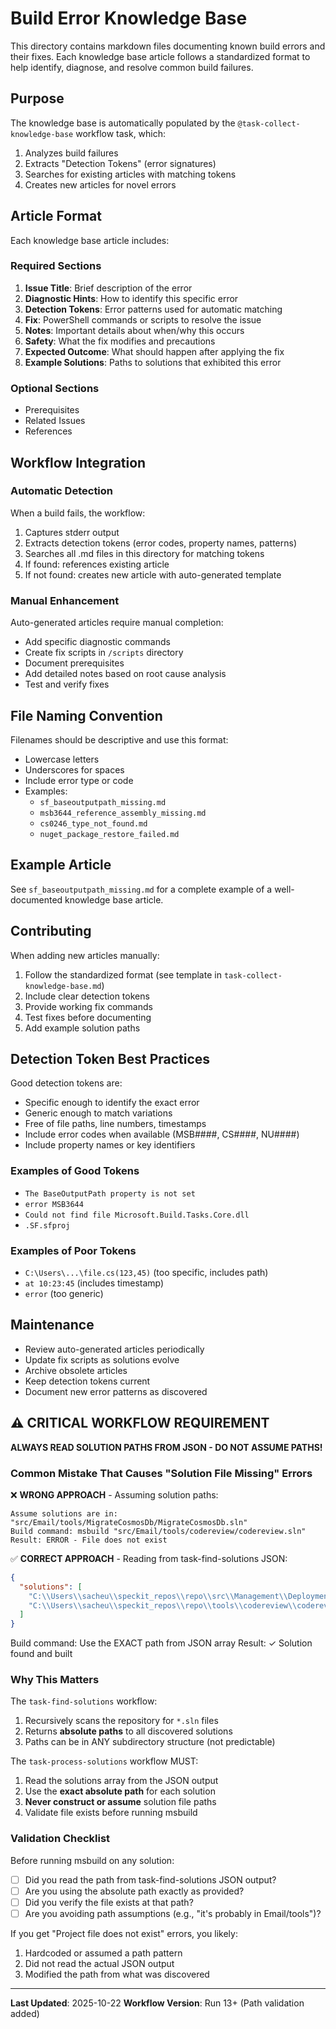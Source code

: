 # Build Error Knowledge Base

This directory contains markdown files documenting known build errors and their fixes. Each knowledge base article follows a standardized format to help identify, diagnose, and resolve common build failures.

## Purpose

The knowledge base is automatically populated by the `@task-collect-knowledge-base` workflow task, which:
1. Analyzes build failures
2. Extracts "Detection Tokens" (error signatures)
3. Searches for existing articles with matching tokens
4. Creates new articles for novel errors

## Article Format

Each knowledge base article includes:

### Required Sections

1. **Issue Title**: Brief description of the error
2. **Diagnostic Hints**: How to identify this specific error
3. **Detection Tokens**: Error patterns used for automatic matching
4. **Fix**: PowerShell commands or scripts to resolve the issue
5. **Notes**: Important details about when/why this occurs
6. **Safety**: What the fix modifies and precautions
7. **Expected Outcome**: What should happen after applying the fix
8. **Example Solutions**: Paths to solutions that exhibited this error

### Optional Sections

- Prerequisites
- Related Issues
- References

## Workflow Integration

### Automatic Detection

When a build fails, the workflow:
1. Captures stderr output
2. Extracts detection tokens (error codes, property names, patterns)
3. Searches all .md files in this directory for matching tokens
4. If found: references existing article
5. If not found: creates new article with auto-generated template

### Manual Enhancement

Auto-generated articles require manual completion:
- Add specific diagnostic commands
- Create fix scripts in `/scripts` directory
- Document prerequisites
- Add detailed notes based on root cause analysis
- Test and verify fixes

## File Naming Convention

Filenames should be descriptive and use this format:
- Lowercase letters
- Underscores for spaces
- Include error type or code
- Examples:
  - `sf_baseoutputpath_missing.md`
  - `msb3644_reference_assembly_missing.md`
  - `cs0246_type_not_found.md`
  - `nuget_package_restore_failed.md`

## Example Article

See `sf_baseoutputpath_missing.md` for a complete example of a well-documented knowledge base article.

## Contributing

When adding new articles manually:
1. Follow the standardized format (see template in `task-collect-knowledge-base.md`)
2. Include clear detection tokens
3. Provide working fix commands
4. Test fixes before documenting
5. Add example solution paths

## Detection Token Best Practices

Good detection tokens are:
- Specific enough to identify the exact error
- Generic enough to match variations
- Free of file paths, line numbers, timestamps
- Include error codes when available (MSB####, CS####, NU####)
- Include property names or key identifiers

### Examples of Good Tokens
- `The BaseOutputPath property is not set`
- `error MSB3644`
- `Could not find file Microsoft.Build.Tasks.Core.dll`
- `.SF.sfproj`

### Examples of Poor Tokens
- `C:\Users\...\file.cs(123,45)` (too specific, includes path)
- `at 10:23:45` (includes timestamp)
- `error` (too generic)

## Maintenance

- Review auto-generated articles periodically
- Update fix scripts as solutions evolve
- Archive obsolete articles
- Keep detection tokens current
- Document new error patterns as discovered

## ⚠️ CRITICAL WORKFLOW REQUIREMENT

**ALWAYS READ SOLUTION PATHS FROM JSON - DO NOT ASSUME PATHS!**

### Common Mistake That Causes "Solution File Missing" Errors

❌ **WRONG APPROACH** - Assuming solution paths:
```
Assume solutions are in: "src/Email/tools/MigrateCosmosDb/MigrateCosmosDb.sln"
Build command: msbuild "src/Email/tools/codereview/codereview.sln"
Result: ERROR - File does not exist
```

✅ **CORRECT APPROACH** - Reading from task-find-solutions JSON:
```json
{
  "solutions": [
    "C:\\Users\\sacheu\\speckit_repos\\repo\\src\\Management\\Deployment\\Tools\\MigrateCosmosDb\\MigrateCosmosDb.sln",
    "C:\\Users\\sacheu\\speckit_repos\\repo\\tools\\codereview\\codereview.sln"
  ]
}
```
Build command: Use the EXACT path from JSON array
Result: ✓ Solution found and built

### Why This Matters

The `task-find-solutions` workflow:
1. Recursively scans the repository for `*.sln` files
2. Returns **absolute paths** to all discovered solutions
3. Paths can be in ANY subdirectory structure (not predictable)

The `task-process-solutions` workflow MUST:
1. Read the solutions array from the JSON output
2. Use the **exact absolute path** for each solution
3. **Never construct or assume** solution file paths
4. Validate file exists before running msbuild

### Validation Checklist

Before running msbuild on any solution:
- [ ] Did you read the path from task-find-solutions JSON output?
- [ ] Are you using the absolute path exactly as provided?
- [ ] Did you verify the file exists at that path?
- [ ] Are you avoiding path assumptions (e.g., "it's probably in Email/tools")?

If you get "Project file does not exist" errors, you likely:
1. Hardcoded or assumed a path pattern
2. Did not read the actual JSON output
3. Modified the path from what was discovered

---

**Last Updated**: 2025-10-22
**Workflow Version**: Run 13+ (Path validation added)
